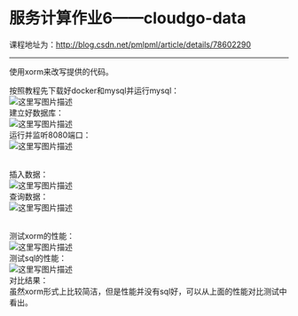 # 服务计算作业6——cloudgo-data
课程地址为：http://blog.csdn.net/pmlpml/article/details/78602290



-------------------
使用xorm来改写提供的代码。</br>

按照教程先下载好docker和mysql并运行mysql：</br>
![这里写图片描述](http://img.blog.csdn.net/20171129195459184?watermark/2/text/aHR0cDovL2Jsb2cuY3Nkbi5uZXQvcXFfMzY4MTY5MTI=/font/5a6L5L2T/fontsize/400/fill/I0JBQkFCMA==/dissolve/70/gravity/SouthEast)
</br>
建立好数据库：</br>
![这里写图片描述](http://img.blog.csdn.net/20171129195546339?watermark/2/text/aHR0cDovL2Jsb2cuY3Nkbi5uZXQvcXFfMzY4MTY5MTI=/font/5a6L5L2T/fontsize/400/fill/I0JBQkFCMA==/dissolve/70/gravity/SouthEast)
</br>运行并监听8080端口：</br>
![这里写图片描述](http://img.blog.csdn.net/20171129230040028?watermark/2/text/aHR0cDovL2Jsb2cuY3Nkbi5uZXQvcXFfMzY4MTY5MTI=/font/5a6L5L2T/fontsize/400/fill/I0JBQkFCMA==/dissolve/70/gravity/SouthEast)

</br>插入数据：</br>
![这里写图片描述](http://img.blog.csdn.net/20171129230119386?watermark/2/text/aHR0cDovL2Jsb2cuY3Nkbi5uZXQvcXFfMzY4MTY5MTI=/font/5a6L5L2T/fontsize/400/fill/I0JBQkFCMA==/dissolve/70/gravity/SouthEast)
</br>查询数据：</br>
![这里写图片描述](http://img.blog.csdn.net/20171129230138608?watermark/2/text/aHR0cDovL2Jsb2cuY3Nkbi5uZXQvcXFfMzY4MTY5MTI=/font/5a6L5L2T/fontsize/400/fill/I0JBQkFCMA==/dissolve/70/gravity/SouthEast)

</br>测试xorm的性能：</br>
![这里写图片描述](http://img.blog.csdn.net/20171129231206678?watermark/2/text/aHR0cDovL2Jsb2cuY3Nkbi5uZXQvcXFfMzY4MTY5MTI=/font/5a6L5L2T/fontsize/400/fill/I0JBQkFCMA==/dissolve/70/gravity/SouthEast)
</br>测试sql的性能：</br>
![这里写图片描述](http://img.blog.csdn.net/20171129231134031?watermark/2/text/aHR0cDovL2Jsb2cuY3Nkbi5uZXQvcXFfMzY4MTY5MTI=/font/5a6L5L2T/fontsize/400/fill/I0JBQkFCMA==/dissolve/70/gravity/SouthEast)
</br>对比结果：</br>
虽然xorm形式上比较简洁，但是性能并没有sql好，可以从上面的性能对比测试中看出。
